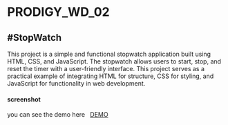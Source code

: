 # PRODIGY_WD_02
#StopWatch
---------------------------
<p>This project is a simple and functional stopwatch application built using HTML, CSS, and JavaScript. The stopwatch allows users to start, stop, and reset the timer with a user-friendly interface. This project serves as a practical example of integrating HTML for structure, CSS for styling, and JavaScript for functionality in web development.</p>
<h4>screenshot</h4>



<p>you can see the demo here &nbsp; <a href="https://nagasai1525.github.io/PRODIGY_WD_02/">DEMO </a></p>
